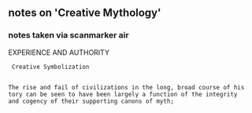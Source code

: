 ## notes on 'Creative Mythology'

### notes taken via scanmarker air

EXPERIENCE AND AUTHORITY

```text
 Creative Symbolization


The rise and fail of civilizations in the long, broad course of his
tory can be seen to have been largely a function of the integrity
and cogency of their supporting canons of myth;

```
